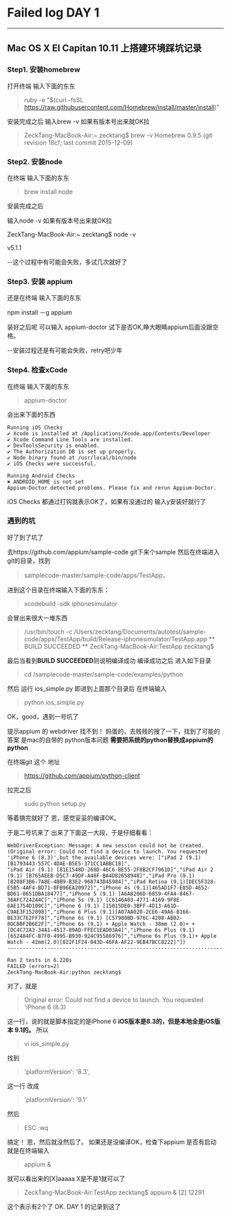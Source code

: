 # Failed log DAY 1 


---


## Mac OS X EI Capitan 10.11 上搭建环境踩坑记录


### Step1. 安装homebrew

打开终端 输入下面的东东

>ruby -e "$(curl -fsSL https://raw.githubusercontent.com/Homebrew/install/master/install)"

安装完成之后 输入brew -v 如果有版本号出来就OK拉

>ZeckTang-MacBook-Air:~ zecktang$ brew -v
Homebrew 0.9.5 (git revision 18cf; last commit 2015-12-09)

### Step2. 安装node

在终端 输入下面的东东

>brew install node

安装完成之后 

输入node -v 如果有版本号出来就OK拉

ZeckTang-MacBook-Air:~ zecktang$ node -v

v5.1.1

--这个过程中有可能会失败，多试几次就好了

### Step3. 安装 appium

还是在终端 输入下面的东东

npm install －g appium

装好之后呢 可以输入 appium-doctor 试下是否OK,睁大眼睛appium后面没跟空格。

--安装过程还是有可能会失败，retry吧少年

### Step4. 检查xCode

在终端 输入下面的东东

>appium-doctor 

会出来下面的东西
```
Running iOS Checks
✔ Xcode is installed at /Applications/Xcode.app/Contents/Developer
✔ Xcode Command Line Tools are installed.
✔ DevToolsSecurity is enabled.
✔ The Authorization DB is set up properly.
✔ Node binary found at /usr/local/bin/node
✔ iOS Checks were successful.

Running Android Checks
✖ ANDROID_HOME is not set
Appium-Doctor detected problems. Please fix and rerun Appium-Doctor.
```
iOS Checks 都通过打钩就表示OK了，如果有没通过的 输入y安装好就行了



### 遇到的坑

好了到了坑了

去https://github.com/appium/sample-code  git下来个sample
然后在终端进入 git的目录，找到
>samplecode-master/sample-code/apps/TestApp，

进到这个目录在终端输入下面的东东：
>xcodebuild -sdk iphonesimulator 

会冒出来很大一堆东西

>/usr/bin/touch -c /Users/zecktang/Documents/autotest/sample-code/apps/TestApp/build/Release-iphonesimulator/TestApp.app
** BUILD SUCCEEDED **
ZeckTang-MacBook-Air:TestApp zecktang$ 

最后当看到**BUILD SUCCEEDED**则说明编译成功
编译成功之后 进入如下目录
>cd /samplecode-master/sample-code/examples/python

然后 运行 ios_simple.py 
即进到上面那个目录后 在终端输入 
>python ios_simple.py

OK，good，遇到一号坑了

提示appium 的 webdriver 找不到！
妈蛋的，去贱贱的搜了一下，找到了可能的答案
是mac的自带的 python版本问题
**需要把系统的python替换成appium的python**

在终端git 这个 地址
>https://github.com/appium/python-client

拉完之后 
>sudo python setup.py 

等着搞完就好了
恩，感觉妥妥的编译OK。

于是二号坑来了
出来了下面这一大段，于是仔细看看：

```
WebDriverException: Message: A new session could not be created. (Original error: Could not find a device to launch. You requested 'iPhone 6 (8.3)',but the available devices were: ["iPad 2 (9.1)[B1793443-557C-4DAE-B5E5-371CC1ABBC18]",
"iPad Air (9.1) [81E1548D-268D-46C6-BE55-2F8B2CF7961D]","iPad Air 2 (9.1) [B765AEEB-D5C7-49DF-A48F-BA4D82658948]","iPad Pro (9.1) [B208F3B6-7A8E-4BB9-B3E2-968743D45984]","iPad Retina (9.1)[DEC5F328-E5B5-4AF4-BD71-8FB96EA20972]","iPhone 4s (9.1)[465AD1F7-E85D-4652-BD61-0651DBA18477]","iPhone 5 (9.1) [A6A8206D-6859-4FA4-8467-36AFC724244C]","iPhone 5s (9.1) [C6146A03-4771-4169-9F8E-6AE1754D109C]","iPhone 6 (9.1) [15015DE0-3BFF-4D13-A61D-C9AE3F152898]","iPhone 6 Plus (9.1)[A07AA020-2CE6-49A6-B166-BE33C7E2FF78]","iPhone 6s (9.1) [C57980BD-976C-4208-AB02-8DCBBF2B6E2F]","iPhone 6s (9.1) + Apple Watch - 38mm (2.0)+ +[DC4C72A3-34A1-4517-89AD-FFEC1EAD03A4]","iPhone 6s Plus (9.1) [652484FC-B7F0-4995-B930-924C95586976]","iPhone 6s Plus (9.1)+ Apple Watch - 42mm(2.0)[822F1F24-043D-46FA-AF22-9EB47BCC8222]"])
----------------------------------------------------------------------

Ran 2 tests in 6.220s
FAILED (errors=2)
ZeckTang-MacBook-Air:python zecktang$ 
```
对了，就是
>Original error: Could not find a device to launch. You requested 'iPhone 6 (8.3)

这一行，说的就是脚本指定的是iPhone 6
**iOS版本是8.3的，但是本地全是iOS版本 9.1的。**
所以 
>vi ios_simple.py

找到       
>'platformVersion': '8.3',

这一行 改成       
>'platformVersion': '9.1'

然后
>ESC  :wq 

搞定！
恩，然后就没然后了。
如果还是没编译OK，检查下appium 是否有启动
就是在终端输入 
>appium & 

就可以看出来的[X]aaaaa  X是不是1就可以了

>ZeckTang-MacBook-Air:TestApp zecktang$ appium &
[2] 12291

这个表示有2个了
OK. DAY 1 的记录到这了







